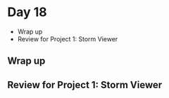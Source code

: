 # Day 18

* Wrap up
* Review for Project 1: Storm Viewer

## Wrap up


## Review for Project 1: Storm Viewer

